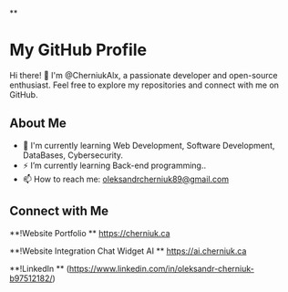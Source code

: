 
**
# **My GitHub Profile**

Hi there! 👋 I'm @CherniukAlx, a passionate developer and open-source enthusiast. Feel free to explore my repositories and connect with me on GitHub.

## About Me

- 🌱 I'm currently learning Web Development, Software Development, DataBases, Cybersecurity.
- ⚡ I’m currently learning Back-end programming..
- 📫 How to reach me: oleksandrcherniuk89@gmail.com
  

## Connect with Me

**!Website Portfolio **    https://cherniuk.ca

**!Website Integration Chat Widget AI **    https://ai.cherniuk.ca

**!LinkedIn ** (https://www.linkedin.com/in/oleksandr-cherniuk-b97512182/)
